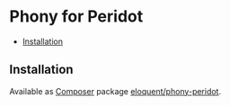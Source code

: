 # Phony for Peridot

- [Installation]

## Installation

Available as [Composer] package [eloquent/phony-peridot].

<!-- Heading references -->

[installation]: #installation

<!-- External references -->

[composer]: http://getcomposer.org/
[eloquent/phony-peridot]: https://packagist.org/packages/eloquent/phony-peridot
